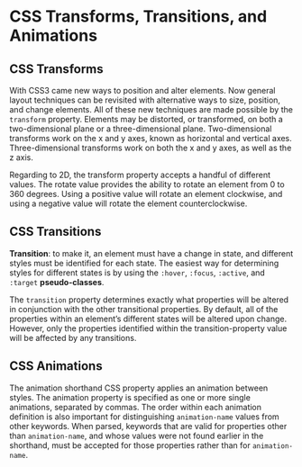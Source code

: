 # CSS Transforms, Transitions, and Animations

## CSS Transforms

With CSS3 came new ways to position and alter elements. Now general layout techniques can be revisited with alternative ways to size, position, and change elements. All of these new techniques are made possible by the `transform` property. Elements may be distorted, or transformed, on both a two-dimensional plane or a three-dimensional plane. Two-dimensional transforms work on the x and y axes, known as horizontal and vertical axes. Three-dimensional transforms work on both the x and y axes, as well as the z axis. 

Regarding to 2D, the transform property accepts a handful of different values. The rotate value provides the ability to rotate an element from 0 to 360 degrees. Using a positive value will rotate an element clockwise, and using a negative value will rotate the element counterclockwise.

## CSS Transitions

 **Transition**: to make it, an element must have a change in state, and different styles must be identified for each state. The easiest way for determining styles for different states is by using the `:hover`, `:focus`, `:active`, and `:target` **pseudo-classes**.

 The `transition` property determines exactly what properties will be altered in conjunction with the other transitional properties. By default, all of the properties within an element’s different states will be altered upon change. However, only the properties identified within the transition-property value will be affected by any transitions.

## CSS Animations

The animation shorthand CSS property applies an animation between styles. The animation property is specified as one or more single animations, separated by commas. The order within each animation definition is also important for distinguishing `animation-name` values from other keywords. When parsed, keywords that are valid for properties other than `animation-name`, and whose values were not found earlier in the shorthand, must be accepted for those properties rather than for `animation-name`.